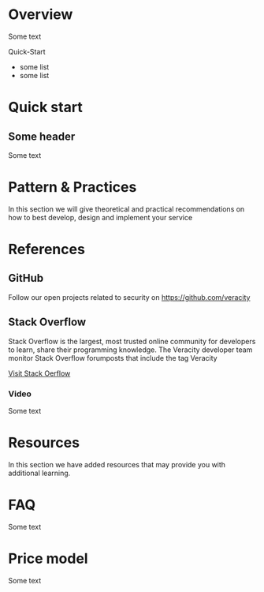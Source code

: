 # Overview 
Some text

Quick-Start 

- some list
- some list


# Quick start 
## Some header
Some text



# Pattern & Practices 
In this section we will give theoretical and practical recommendations on how to best develop, design and implement your service 
 
# References 

## GitHub  
Follow our open projects related to security on https://github.com/veracity

## Stack Overflow
Stack Overflow is the largest, most trusted online community for developers to learn, share​ ​their programming ​knowledge. The Veracity developer team monitor Stack Overflow forumposts that include the tag Veracity
 
[Visit Stack Oerflow](https://stackoverflow.com/search?q=Veracity+template)


 
### Video 
Some text

 
# Resources  
In this section we have added resources that may provide you with additional learning.  


 
# FAQ 
Some text 
 
# Price model 
Some text
 
